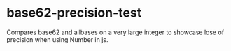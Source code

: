 # base62-precision-test
Compares base62 and allbases on a very large integer to showcase lose of precision when using Number in js.
